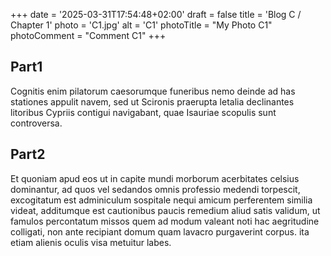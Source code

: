 +++
date = '2025-03-31T17:54:48+02:00'
draft = false
title = 'Blog C / Chapter 1'
photo = 'C1.jpg'
alt = 'C1'
photoTitle = "My Photo C1"
photoComment = "Comment C1"
+++

## Part1
Cognitis enim pilatorum caesorumque funeribus nemo deinde ad has stationes appulit navem, sed ut Scironis praerupta letalia declinantes litoribus Cypriis contigui navigabant, quae Isauriae scopulis sunt controversa.
## Part2
Et quoniam apud eos ut in capite mundi morborum acerbitates celsius dominantur, ad quos vel sedandos omnis professio medendi torpescit, excogitatum est adminiculum sospitale nequi amicum perferentem similia videat, additumque est cautionibus paucis remedium aliud satis validum, ut famulos percontatum missos quem ad modum valeant noti hac aegritudine colligati, non ante recipiant domum quam lavacro purgaverint corpus. ita etiam alienis oculis visa metuitur labes.